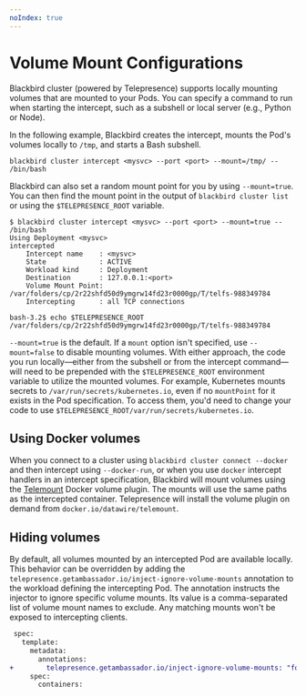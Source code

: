 ```yaml
---
noIndex: true
---
```


# Volume Mount Configurations

Blackbird cluster (powered by Telepresence) supports locally mounting volumes that are mounted to your Pods. You can specify a command to run when starting the intercept, such as a subshell or local server (e.g., Python or Node).

In the following example, Blackbird creates the intercept, mounts the Pod's volumes locally to `/tmp`, and starts a Bash subshell.

```shell
blackbird cluster intercept <mysvc> --port <port> --mount=/tmp/ -- /bin/bash
```

Blackbird can also set a random mount point for you by using `--mount=true`. You can then find the mount point in the output of `blackbird cluster list` or using the `$TELEPRESENCE_ROOT` variable.

```
$ blackbird cluster intercept <mysvc> --port <port> --mount=true -- /bin/bash
Using Deployment <mysvc>
intercepted
    Intercept name    : <mysvc>
    State             : ACTIVE
    Workload kind     : Deployment
    Destination       : 127.0.0.1:<port>
    Volume Mount Point: /var/folders/cp/2r22shfd50d9ymgrw14fd23r0000gp/T/telfs-988349784
    Intercepting      : all TCP connections

bash-3.2$ echo $TELEPRESENCE_ROOT
/var/folders/cp/2r22shfd50d9ymgrw14fd23r0000gp/T/telfs-988349784
```

`--mount=true` is the default. If a `mount` option isn't specified, use `--mount=false` to disable mounting volumes. With either approach, the code you run locally—either from the subshell or from the intercept command—will need to be prepended with the `$TELEPRESENCE_ROOT` environment variable to utilize the mounted volumes. For example, Kubernetes mounts secrets to `/var/run/secrets/kubernetes.io`, even if no `mountPoint` for it exists in the Pod specification. To access them, you'd need to change your code to use `$TELEPRESENCE_ROOT/var/run/secrets/kubernetes.io`.

## Using Docker volumes

When you connect to a cluster using `blackbird cluster connect --docker` and then intercept using `--docker-run`, or when you use `docker` intercept handlers in an intercept specification, Blackbird will mount volumes using the [Telemount](https://github.com/datawire/docker-volume-telemount) Docker volume plugin. The mounts will use the same paths as the intercepted container. Telepresence will install the volume plugin on demand from `docker.io/datawire/telemount`.

## Hiding volumes

By default, all volumes mounted by an intercepted Pod are available locally. This behavior can be overridden by adding the `telepresence.getambassador.io/inject-ignore-volume-mounts` annotation to the workload defining the intercepting Pod. The annotation instructs the injector to ignore specific volume mounts. Its value is a comma-separated list of volume mount names to exclude. Any matching mounts won't be exposed to intercepting clients.

```diff
 spec:
   template:
     metadata:
       annotations:
+        telepresence.getambassador.io/inject-ignore-volume-mounts: "foo,bar"
     spec:
       containers:
```

